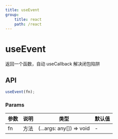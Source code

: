 ```yaml
---
title: useEvent
group:
    title: react
    path: /react
---
```


# useEvent

返回一个函数，自动 useCallback 解决闭包陷阱

## API

```ts
useEvent(fn);
```

### Params

| 参数 | 说明 | 类型                     | 默认值 |
| ---- | ---- | ------------------------ | ------ |
| fn   | 方法 | (...args: any[]) => void | -      |
